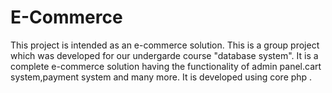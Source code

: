 # E-Commerce

This project is intended as an e-commerce solution. This is a group project which was developed for our undergarde course "database system".
It is a complete e-commerce solution having the functionality of admin panel.cart system,payment system and many more. It is developed using 
core php .
